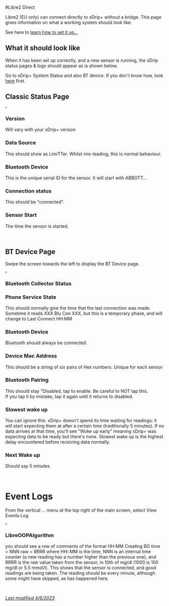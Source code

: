 #Libre2 Direct

Libre2 (EU only) can connect directly to xDrip+ without a bridge. This page gives information on what a working system should look like.

See here to [learn how to set it up...](../../install/libre2/#prerequisites)

## What it should look like

When it has been set up correctly, and a new sensor is running, the xDrip status pages & logs should appear as is
shown below.


Go to xDrip+ System Status and also BT device. If you don't know how, look [here](../systemstatus) first.

## Classic Status Page

<img src="../images/classic-status-connected.png" style="zoom:40%;" />

### Version
Will vary with your xDrip+ version

### Data Source
This should show as LimiTTer. Whilst mis-leading, this is normal behaviour.

### Bluetooth Device
This is the unique serial ID for the sensor. It will start with ABBOTT...

### Connection status
This should be "connected".

### Sensor Start
The time the sensor is started.

</br>


## BT Device Page

Swipe the screen towards the left to display the BT Device page.

<img src="../images/bt-device-connected.png" style="zoom:40%;" />

### Bluetooth Collector Status

### Phone Service State

This should normally give the time that the last connection was made.
Sometime it reads XXX Blu Con XXX, but this is a temporary phase, and will change to Last Connect HH:MM


### Bluetooth Device

Bluetooth should always be connected.

### Device Mac Address
This should be a string of six pairs of Hex numbers. Unique for each sensor

### Bluetooth Pairing

This should stay "Disabled, tap to enable. Be careful to NOT tap this.  
If you tap it by mistake, tap it again until it returns to disabled.

### Slowest wake up

You can ignore this. xDrip+ doesn't spend its time waiting for readings: it will start expecting them at after a certain time (traditionally 5 minutes). If no data arrives at that time, you'll see "Woke up early" meaning xDrip+ was expecting data to be ready but there's none. Slowest wake up is the highest delay encountered before receiving data normally.

### Next Wake up

Should say 5 minutes

</br>


# Event Logs

From the vertical ... menu at the top right of the main screen, select View Events Log

<img src="../images/event-log-normal.png" style="zoom:40%;" />

### LibreOOPAlgorithm

you should see a row of comments of the format
HH:MM Creating BG time = NNN raw = RRRR
where HH::MM is the time, NNN is an internal time counter (a new reading has a number higher than the previous one), and RRRR is the raw value taken from the sensor, in 10th of mg/dl (1000 is 100 mg/dl or 5.5 mmol/l).
This shows that the sensor is connected, and good readings are being taken.
The reading should be every minute, although some might have skipped, as has happened here.

</br>

[*Last modified 4/6/2023*](https://github.com/NightscoutFoundation/xDrip/releases/tag/2023.05.26)

